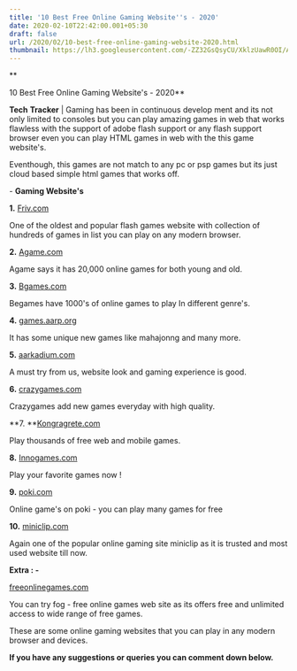 ```yaml
---
title: '10 Best Free Online Gaming Website''s - 2020'
date: 2020-02-10T22:42:00.001+05:30
draft: false
url: /2020/02/10-best-free-online-gaming-website-2020.html
thumbnail: https://lh3.googleusercontent.com/-ZZ32GsQsyCU/XklzUawR0OI/AAAAAAAABHI/7KvhHbvTtTw7ctinHg-FnYHesGI_bT9_QCLcBGAsYHQ/s1600/IMG_20200216_221915_781.jpg
---
```


**

10 Best Free Online Gaming Website's - 2020**

  

**Tech** **Tracker** | Gaming has been in continuous develop ment and its not only limited to consoles but you can play amazing games in web that works flawless with the support of adobe flash support or any flash support browser even you can play HTML games in web with the this game website's.

  

Eventhough, this games are not match to any pc or psp games but its just cloud based simple html games that works off.

  

\- **Gaming Website's**

  

**1.** [Friv.com](Friv.com)

  

One of the oldest and popular flash games website with collection of hundreds of games in list you can play on any modern browser.

  

**2.** [Agame.com](Agame.com)

  

Agame says it has 20,000 online games for both young and old.

  

**3.** [Bgames.com](Bgames.com)

  

Begames have 1000's of online games to play In different genre's.

  

**4.** [games.aarp.org](games.aarp.org)

  

It has some unique new games like mahajonng and many more.

  

**5.** [aarkadium.com](aarkadium.com)

  

A must try from us, website look and gaming experience is good.

  

**6.** [crazygames.com](crazygames.com)

  

Crazygames add new games everyday with high quality.

  

**7. **[Kongragrete.com](Kongragrete.com)

  

Play thousands of free web and mobile games.

  

**8.** [Innogames.com](Innogames.com)

  

Play your favorite games now !

  

**9.** [poki.com](poki.com)

  

Online game's on poki - you can play many games for free

  

**10.** [miniclip.com](miniclip.com)

  

Again one of the popular online gaming site miniclip as it is trusted and most used website till now.

  

**Extra : -**

  

[freeonlinegames.com](freeonlinegames.com)  

  

You can try fog - free online games web site as its offers free and unlimited access to wide range of free games.

  

These are some online gaming websites that you can play in any modern browser and devices.

  

**If you have any suggestions or queries you can comment down below.**